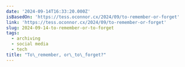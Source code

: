 ```yaml
---
date: '2024-09-14T16:33:20.000Z'
isBasedOn: 'https://tess.oconnor.cx/2024/09/to-remember-or-forget'
link: 'https://tess.oconnor.cx/2024/09/to-remember-or-forget'
slug: 2024-09-14-to-remember-or-to-forget
tags:
  - archiving
  - social media
  - tech
title: "To\_remember, or\_to\_forget?"
---
```

 
